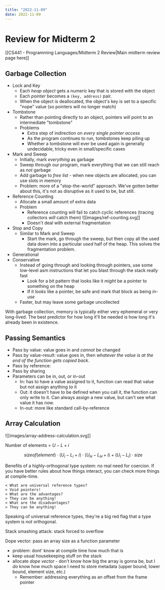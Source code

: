 ```yaml
---
title: "2022-11-09"
date: 2022-11-09
---
```


# Review for Midterm 2

[[CS441 - Programming Languages/Midterm 2 Review|Main midterm review page here]]

## Garbage Collection

- Lock and Key
	- Each *heap object* gets a numeric key that is stored with the object
	- Each *pointer* becomes a `(key, address)` pair.
	- When the object is deallocated, the object's key is set to a specific "nope" value (so pointers will no longer match)
- Tombstone
	- Rather than pointing directly to an object, pointers will point to an intermediate "tombstone"
	- Problems
		- Extra step of indirection on *every single pointer access*
		- As the program continues to run, tombstones keep piling up
		- Whether a tombstone will ever be used again is generally undecidable, tricky even in small/specific cases
- Mark and Sweep
	- Initially, mark *everything* as garbage
	- Sweep through our program, mark everything that we can still reach as *not* garbage
	- Add garbage to *free list* - when new objects are allocated, you can use slots in memory
	- Problem: more of a "stop-the-world" approach. We've gotten better about this, it's not as disruptive as it used to be, but still.
- Reference Counting
	- Allocate a small amount of extra data
	- Problem
		- Reference counting will fail to catch cyclic references (tracing collectors *will* catch them)
		  ![[images/ref-counting.svg]]
		- Doesn't deal with external fragmentation
- Stop and Copy
	- Similar to Mark and Sweep
		- Start the mark, go through the sweep, but then copy all the used data down into a particular *used* half of the heap. This solves the fragmentation problem.
- Generational
- Conservative
	- Instead of going through and looking through pointers, use some low-level asm instructions that let you blast through the stack really fast
		- Look for a bit pattern that looks like it *might* be a pointer to something on the heap
		- If it *looks* like a pointer, be safe and mark that block as being *in-use*
	- Faster, but may leave some garbage uncollected

With garbage collection, memory is typically either very ephemeral or very long-lived. The best predictor for how long it'll be needed is how long it's already been in existence.

## Passing Semantics

* Pass by value: value goes in and *cannot* be changed
* Pass by value-result: value goes in, then *whatever the value is at the end of the function gets copied back*.
* Pass by reference: 
* Pass by sharing
* Parameters can be in, out, or in-out
	* In: has to have a value assigned to it, function can read that value but not assign anything *to* it
	* Out: it doesn't have to be defined when you call it, the function can only write to it. Can always assign a new value, but can't see what value it has now.
	* In-out: more like standard call-by-reference

## Array Calculation

![[images/array-address-calculation.svg]]

Number of elements = $U - L + i$

$$sizeof(element) \cdot (U_i - L_i + i) \cdot (U_H - L_H + i) + (U_i - L_i) \cdot size$$

Benefits of a highly-orthogonal type system: no real need for coercion. If you have better rules about how things interact, you can check more things at compile-time.

```dialogue
< What are universal reference types?
> Void pointers!
< What are the advantages?
> They can be anything!
< What are the disadvantages?
> They can be anything!
```

Speaking of universal reference types, they're a big red flag that a type system is *not* orthogonal.

Stack smashing attack: stack forced to overflow

Dope vector: pass an array size as a function parameter
* problem: dont' know at compile time how much that is
* keep usual housekeeping stuff on the stack
* allocate *dope vector* - don't know how big the array is gonna be, but I *do* know how much space I need to store metadata (upper bound, lower bound, element size, etc.)
	* Remember: addressing everything as an offset from the frame pointer